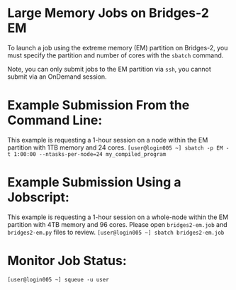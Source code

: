 # Large Memory Jobs on Bridges-2 EM

To launch a job using the extreme memory (EM) partition on Bridges-2, you must specify the partition and number of cores with the `sbatch` command. 

Note, you can only submit jobs to the EM partition via `ssh`, you cannot submit via an OnDemand session. 

# Example Submission From the Command Line:
This example is requesting a 1-hour session on a node within the EM partition with 1TB memory and 24 cores.
`[user@login005 ~] sbatch -p EM -t 1:00:00 --ntasks-per-node=24 my_compiled_program`
 
# Example Submission Using a Jobscript:
This example is requesting a 1-hour session on a whole-node within the EM partition with 4TB memory and 96 cores. Please open `bridges2-em.job` and `bridges2-em.py` files to review.
`[user@login005 ~] sbatch bridges2-em.job`

# Monitor Job Status:
`[user@login005 ~] squeue -u user`
